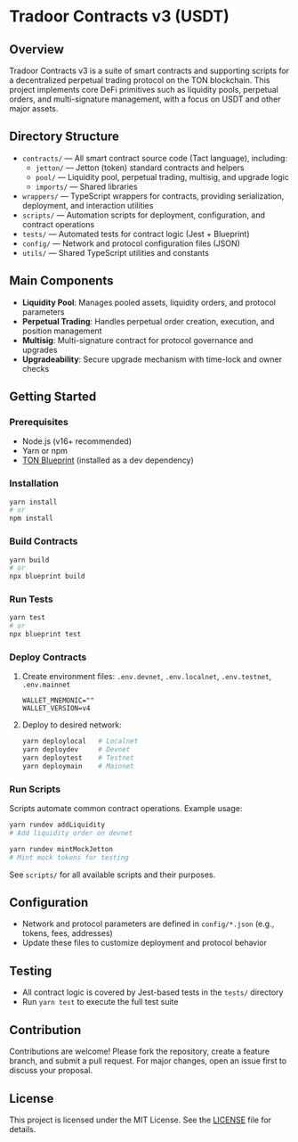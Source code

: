 # Tradoor Contracts v3 (USDT)

## Overview

Tradoor Contracts v3 is a suite of smart contracts and supporting scripts for a decentralized perpetual trading protocol on the TON blockchain. This project implements core DeFi primitives such as liquidity pools, perpetual orders, and multi-signature management, with a focus on USDT and other major assets.

## Directory Structure

- `contracts/` — All smart contract source code (Tact language), including:
  - `jetton/` — Jetton (token) standard contracts and helpers
  - `pool/` — Liquidity pool, perpetual trading, multisig, and upgrade logic
  - `imports/` — Shared libraries
- `wrappers/` — TypeScript wrappers for contracts, providing serialization, deployment, and interaction utilities
- `scripts/` — Automation scripts for deployment, configuration, and contract operations
- `tests/` — Automated tests for contract logic (Jest + Blueprint)
- `config/` — Network and protocol configuration files (JSON)
- `utils/` — Shared TypeScript utilities and constants

## Main Components

- **Liquidity Pool**: Manages pooled assets, liquidity orders, and protocol parameters
- **Perpetual Trading**: Handles perpetual order creation, execution, and position management
- **Multisig**: Multi-signature contract for protocol governance and upgrades
- **Upgradeability**: Secure upgrade mechanism with time-lock and owner checks

## Getting Started

### Prerequisites
- Node.js (v16+ recommended)
- Yarn or npm
- [TON Blueprint](https://github.com/ton-community/blueprint) (installed as a dev dependency)

### Installation
```bash
yarn install
# or
npm install
```

### Build Contracts
```bash
yarn build
# or
npx blueprint build
```

### Run Tests
```bash
yarn test
# or
npx blueprint test
```

### Deploy Contracts
1. Create environment files: `.env.devnet`, `.env.localnet`, `.env.testnet`, `.env.mainnet`
   ```env
   WALLET_MNEMONIC=""
   WALLET_VERSION=v4
   ```
2. Deploy to desired network:
   ```bash
   yarn deploylocal   # Localnet
   yarn deploydev     # Devnet
   yarn deploytest    # Testnet
   yarn deploymain    # Mainnet
   ```

### Run Scripts
Scripts automate common contract operations. Example usage:
```bash
yarn rundev addLiquidity
# Add liquidity order on devnet

yarn rundev mintMockJetton
# Mint mock tokens for testing
```
See `scripts/` for all available scripts and their purposes.

## Configuration
- Network and protocol parameters are defined in `config/*.json` (e.g., tokens, fees, addresses)
- Update these files to customize deployment and protocol behavior

## Testing
- All contract logic is covered by Jest-based tests in the `tests/` directory
- Run `yarn test` to execute the full test suite

## Contribution
Contributions are welcome! Please fork the repository, create a feature branch, and submit a pull request. For major changes, open an issue first to discuss your proposal.

## License
This project is licensed under the MIT License. See the [LICENSE](LICENSE) file for details.